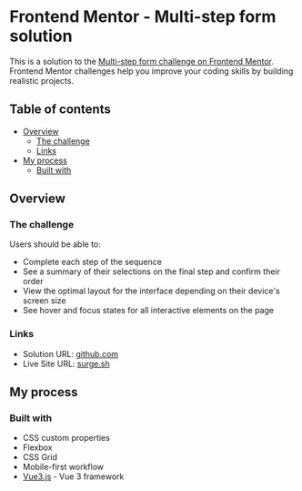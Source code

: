 # Frontend Mentor - Multi-step form solution

This is a solution to the [Multi-step form challenge on Frontend Mentor](https://www.frontendmentor.io/challenges/multistep-form-YVAnSdqQBJ). Frontend Mentor challenges help you improve your coding skills by building realistic projects.

## Table of contents

- [Overview](#overview)
  - [The challenge](#the-challenge)
  - [Links](#links)
- [My process](#my-process)
  - [Built with](#built-with)

## Overview

### The challenge

Users should be able to:

- Complete each step of the sequence
- See a summary of their selections on the final step and confirm their order
- View the optimal layout for the interface depending on their device's screen size
- See hover and focus states for all interactive elements on the page

### Links

- Solution URL: [github.com](https://github.com/tymino/frontendmentor_multi-step-form)
- Live Site URL: [surge.sh](https://tymino-multi-step-form.surge.sh/)

## My process

### Built with

- CSS custom properties
- Flexbox
- CSS Grid
- Mobile-first workflow
- [Vue3.js](https://v3.ru.vuejs.org/) - Vue 3 framework

